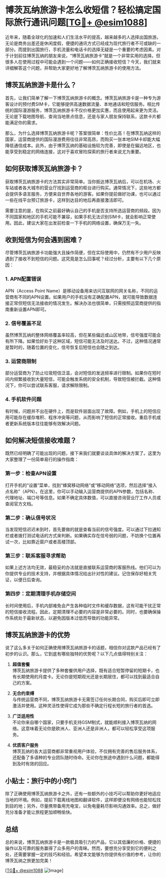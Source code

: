 # 博茨瓦纳旅游卡怎么收短信？轻松搞定国际旅行通讯问题[[TG💪+ @esim1088](https://t.me/s/esim1088)]

近年来，随着全球化的加速和人们生活水平的提高，越来越多的人选择出国旅游。无论是商务出差还是休闲度假，便捷的通讯方式已经成为现代旅行者不可或缺的一部分。而提到出国旅行，手机流量和电话卡的选择无疑是一个重要的考虑因素。对于计划前往博茨瓦纳的朋友来说，“博茨瓦纳旅游卡”就是一个非常实用的选择。但很多人在使用过程中可能会遇到一个问题——如何正确接收短信？今天，我们就来详细解答这个问题，并帮助大家更好地了解博茨瓦纳旅游卡的使用方法。

## 博茨瓦纳旅游卡是什么？

首先，让我们简单了解一下博茨瓦纳旅游卡的概念。博茨瓦纳旅游卡是一种专为游客设计的预付费SIM卡，它能够提供高速数据流量、本地通话和短信服务。相比传统的国际漫游服务，博茨瓦纳旅游卡不仅价格更加实惠，而且使用起来更为灵活。无论是下载地图导航、查询当地景点信息，还是与家人朋友保持联系，这款卡片都能满足你的需求。

那么，为什么选择博茨瓦纳旅游卡呢？答案很简单：性价比高！在博茨瓦纳这样的国家，运营商提供的国际漫游费用往往非常高昂，而购买一张本地SIM卡却能大幅降低通信成本。此外，由于博茨瓦纳的基础设施较为完善，即使是在偏远地区，也能享受到稳定的网络连接，这对于喜欢冒险探索的旅行者来说尤为重要。

## 如何获取博茨瓦纳旅游卡？

获取博茨瓦纳旅游卡的方法其实非常简单。当你抵达博茨瓦纳后，可以在机场、火车站或者各大城市的营业厅找到运营商的柜台进行购买。通常情况下，这些地方都会提供多语言服务，方便来自世界各地的游客。如果你提前做好功课，也可以通过一些在线平台预订旅游卡，这样到达目的地后再直接激活即可。

需要注意的是，在购买之前最好确认自己的手机是否支持所选运营商的频段。因为不同国家和地区的手机可能不兼容，如果手机无法识别SIM卡，就会影响正常使用。因此，建议大家在出发前检查一下手机的网络设置，确保万无一失。

## 收到短信为何会遇到困难？

尽管博茨瓦纳旅游卡功能强大且操作简便，但在实际使用中，仍然有不少用户反映遇到了接收不到短信的问题。这究竟是怎么回事呢？经过分析，主要有以下几个原因：

### 1. **APN配置错误**
APN（Access Point Name）是移动设备用来访问互联网的网关名称，不同的运营商有不同的APN设置。如果用户的手机没有正确配置APN，就可能导致数据连接正常但短信无法接收的情况发生。解决办法也很简单，只需按照运营商提供的指南重新设置APN即可。

### 2. **信号覆盖不足**
虽然博茨瓦纳的整体网络覆盖率较高，但在某些偏远或山区地带，信号强度可能会有所下降。如果恰好处于这种区域，短信可能无法及时送达。不过，这种情况通常是暂时的，随着位置的变化，信号恢复后短信也会随之到达。

### 3. **运营商限制**
部分运营商为了防止垃圾短信泛滥，会对短信的发送频率进行限制。如果你在短时间内频繁接收到大量短信，可能会触发系统的安全机制，导致短信被拦截。这种情况下，你可以尝试联系客服，请求解除限制。

### 4. **手机软件问题**
有时候，问题并不出在硬件上，而是软件层面出现了故障。例如，手机上的短信应用可能存在缓存堆积、程序冲突等问题，从而影响了短信的正常接收。重启手机或者更新系统版本往往能够有效解决问题。

## 如何解决短信接收难题？

既然已经明确了可能出现的问题，接下来我们就要谈谈具体的解决方案了。这里为大家整理了一份简单易行的操作指南：

### 第一步：检查APN设置
打开手机的“设置”菜单，找到“蜂窝移动网络”或“移动网络”选项，然后选择“接入点名称”（APN）。在这里，你可以手动输入运营商提供的APN参数，包括名称、代理地址、端口号等信息。如果不确定具体数值，可以直接咨询营业厅工作人员或查阅官方文档。

### 第二步：确认信号状况
当发现短信迟迟未到时，首先要做的就是查看当前的信号强度。可以通过下拉通知栏或者拨打测试电话的方式来判断。如果确实存在信号弱的问题，不妨换个位置再试一次，比如靠近窗户或者高楼顶部。

### 第三步：联系客服寻求帮助
如果上述方法均无效，最稳妥的办法就是直接联系运营商的客服热线。他们可以为你提供专业的技术支持，并根据具体情况给出针对性的建议。记住保存好相关凭证，以便日后查询。

### 第四步：定期清理手机存储空间
长时间使用后，手机内部难免会产生各种临时文件和缓存数据，这有可能干扰正常的短信接收流程。因此，定期清理不必要的内容是非常必要的。同时，也要确保操作系统处于最新状态，以避免因版本过低而导致的功能异常。

## 博茨瓦纳旅游卡的优势

说了这么多关于如何正确使用博茨瓦纳旅游卡的话题，相信你对这款产品已经有了初步的认识。那么，它到底有哪些独特的优势呢？以下几点值得特别关注：

1. **超值套餐**  
   博茨瓦纳旅游卡提供了多种套餐供用户选择，既有适合短暂停留的短期卡，也有长期使用的月度卡。无论你是短期观光还是长期居住，都可以找到最适合自己的方案。

2. **无合约束缚**  
   与传统运营商不同，博茨瓦纳旅游卡无需签订任何长期合同，购买后即可立即激活并使用。这种灵活性使得它成为那些不确定行程长短的旅行者的首选。

3. **广泛适用性**  
   不论你来自哪个国家，只要手机支持GSM制式，就能顺利接入博茨瓦纳的网络。这意味着无论你是欧洲人、亚洲人还是非洲人，都可以轻松享受这项服务。

4. **优质客户服务**  
   博茨瓦纳的各大运营商都非常重视用户体验，不仅拥有完善的售后服务体系，还配备了多语种的专业团队随时待命。无论你在旅途中遇到什么问题，都能得到及时有效的回应。

## 小贴士：旅行中的小窍门

除了正确使用博茨瓦纳旅游卡之外，还有一些额外的小技巧可以帮助你更好地适应当地的环境。例如，提前下载离线地图和翻译软件，这样即便没有网络也能轻松找到目的地；另外，尽量携带备用充电宝，以免电量耗尽影响沟通效率。总之，做好充分准备才能让旅程更加顺畅愉快。

## 总结

总的来说，博茨瓦纳旅游卡是一款极具吸引力的产品，它以其低廉的价格、便捷的操作以及可靠的服务赢得了众多用户的青睐。然而，要想充分享受到它的便利之处，还需要掌握一定的技巧和经验。希望本文能够为你提供有价值的参考，让你的博茨瓦纳之旅更加完美！

[[TG💪+ @esim1088](https://t.me/s/esim1088) ![Image](https://i.postimg.cc/4NQfJmqS/Snipaste-2025-05-13-00-14-12.png)]